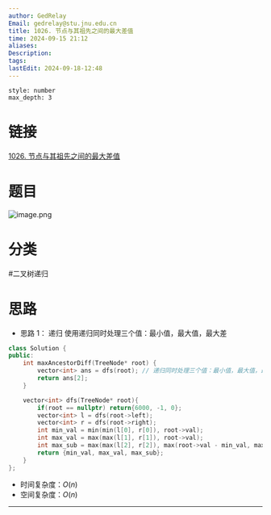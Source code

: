 ```yaml
---
author: GedRelay
Email: gedrelay@stu.jnu.edu.cn
title: 1026. 节点与其祖先之间的最大差值
time: 2024-09-15 21:12
aliases: 
Description: 
tags: 
lastEdit: 2024-09-18-12:48
---
```


```toc
style: number
max_depth: 3
```

# 链接
[1026. 节点与其祖先之间的最大差值](https://leetcode.cn/problems/maximum-difference-between-node-and-ancestor/) 

# 题目
![image.png](https://ged-pic-bed.oss-cn-guangzhou.aliyuncs.com/img/202409152112725.png)


# 分类
#二叉树递归 

# 思路
- 思路 1：
递归
使用递归同时处理三个值：最小值，最大值，最大差


```cpp
class Solution {
public:
    int maxAncestorDiff(TreeNode* root) {
        vector<int> ans = dfs(root); // 递归同时处理三个值：最小值，最大值，最大差
        return ans[2];
    }

    vector<int> dfs(TreeNode* root){
        if(root == nullptr) return{6000, -1, 0};
        vector<int> l = dfs(root->left);
        vector<int> r = dfs(root->right);
        int min_val = min(min(l[0], r[0]), root->val);
        int max_val = max(max(l[1], r[1]), root->val);
        int max_sub = max(max(l[2], r[2]), max(root->val - min_val, max_val - root->val));
        return {min_val, max_val, max_sub};
    }
};
```


- 时间复杂度：${O\left( n \right)  }$ 
- 空间复杂度：${O\left( n \right)  }$ 


---

